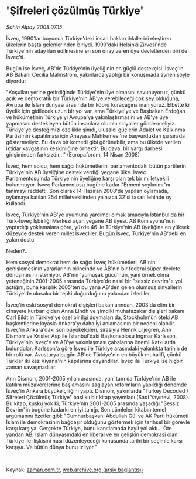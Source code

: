 # 'Şifreleri çözülmüş Türkiye'

*Şahin Alpay 2008.07.15*

<tr><td class="metin" colspan="2" style="padding-top: 20px; padding-left: 5px; padding-right: 10px;">İsveç, 1990'lar boyunca Türkiye'deki insan hakları ihlallerini eleştiren ülkelerin başta gelenlerinden biriydi. 1999'daki Helsinki Zirvesi'nde Türkiye'nin aday ilan edilmesine en son onay veren üye devletlerden biri de İsveç'ti.</td></tr><tr><td class="metin" colspan="2" style="padding-top: 20px; padding-left: 5px; padding-right: 10px;"><p>Bugün ise İsveç, AB'de Türkiye'nin üyeliğinin en güçlü destekçisi. İsveç'in AB Bakanı Cecilia Malmström, yakınlarda yaptığı bir konuşmada aynen şöyle diyordu: 
<p>"Koşulları yerine getirdiğinde Türkiye'nin üye olmasını savunuyoruz, çünkü açık ve demokratik bir Türkiye'nin AB'ye verebileceği çok şey olduğuna, Avrupa ile İslam dünyası arasında bir köprü kuracağına inanıyoruz. Elbette ki üyelik için gidilecek uzun bir yol var, ama Türkiye'ye ve Başbakan Erdoğan ve hükümetinin Türkiye'yi Avrupa'ya yakınlaştırmasını ve AB'ye üye yapmasını destekleyen bütün insanlara olumlu sinyaller göndermeliyiz. Türkiye'ye desteğimizi özellikle şimdi, ulusalcı güçlerin Adalet ve Kalkınma Partisi'nin kapatılması için Anayasa Mahkemesi'ne başvurdukları şu sırada göstermeliyiz. Bu dava bir komedi gibi görünebilir, ama bu ülkede verilen iktidar kavgasının keskinliğine örnektir. Bu dava, bir yargı darbesi girişiminden farksızdır..." (Europaforum, 14 Nisan 2008) 
<p>İsveç, hem solcu, hem sağcı hükümetlerin, parlamentodaki bütün partilerin Türkiye'nin AB üyeliğine destek verdiği yegane ülke. İsveç Parlamentosu'nda Türkiye'nin üyeliğine karşı olan tek bir milletvekili bulunmuyor. İsveç Parlamentosu bugüne kadar "Ermeni soykırımı"nı tanımayı reddetti. Son olarak 14 Haziran 2008'de yapılan oylamada, oylamaya katılan 254 milletvekilinden yalnızca 32'si tasarı lehinde oy kullandı. 
<p>İsveç, Türkiye'nin AB'ye uyumuna yardımcı olmak amacıyla İstanbul'da bir Türk-İsveç İşbirliği Merkezi açan yegane AB üyesi. AB Komisyonu'nun yaptırdığı yoklamalara göre, yüzde 46 ile Türkiye'nin AB üyeliğine en yüksek düzeyde destek veren millet İsveçliler. Bugün İsveç, Türkiye'nin AB'deki en yakın dostu. <p>Neden?.. 
<p>Hem sosyal demokrat hem de sağcı İsveç hükümetleri, AB'nin genişlemesinin yararlarının bilincinde ve AB'nin bir federal süper devlete dönüşmesini istemiyor. AB'nin 'yumuşak gücü'nün, yani örnek olma yeteneğinin 2001-2005 arasında Türkiye'de nasıl bir "sessiz devrim"e yol açtığını, buna karşılık 2005'ten bu yana AB'den gelen olumsuz sinyallerin Türkiye'de ulusalcı bir tepki doğurduğunu yakından izlediler. 
<p>İsveç'in eski sosyal demokrat dışişleri bakanlarından, 2003'da elim bir cinayete kurban giden Anna Lindh ve şimdiki muhafazakar dışişleri bakanı Carl Bildt'in Türkiye'ye özel bir ilgi duymaları da, Stockholm'ün öteki AB başkentlerine kıyasla Ankara'yı daha iyi anlamasının bir nedeni olabilir. İsveç'in Ankara'daki son büyükelçileri, sırasıyla Henrik Liljegren, Ann Dismorr ve Krister Asp ile İstanbul'daki Başkonsolosu Ingmar Karlsson, Türkiye'nin İsveç'e ve AB'ye yakınlaşması çabalarına önemli katkılarda bulundular. Karlsson'a göre İsveç ile Türkiye arasındaki yakınlıkta tarihin de bir rolü var. Avusturya bugün AB'de Türkiye'nin en büyük muhalifi, çünkü Türkler iki kez Viyana'nın kapılarına dayandılar. İsveç ile Türkiye ise hiçbir zaman savaşmadılar. 
<p>Ann Dismorr, 2001-2005 yılları arasında, yani tam da Türkiye'nin AB ile katılım müzakerelerine başlamasını sağlayan reformların yapıldığı dönemde İsveç'in Ankara büyükelçiliğini yaptı. Dismorr, yakınlarda "Turkey Decoded / Şifreleri Çözülmüş Türkiye" başlıklı bir kitap yayımladı (Saqi Yayınevi, 2008). Bu kitap, kuşku yok ki, Türkiye'nin 2001-2005 arasında yaşadığı "Sessiz Devrim"in bugüne kadarki en iyi tanığı. Son cümleleri kitabın temel argümanını özetler gibi: "Cumhurbaşkanı Abdullah Gül ve AK Parti hükümeti İslam ile demokrasinin bağdaşır olduğunu göstermek için tarihsel bir görevle karşı karşıya. Gerçekte Türkiye, bunu kanıtlamada hayli yol aldı... Öte yandan AB, İslam dünyasındaki en liberal ve en gelişkin demokrasi olan Türkiye ile ilişkisini nasıl düzenleyeceği konusunda tarihi bir seçimle karşı karşıya. Ve bütün dünya bunu izliyor."
<p><br/></p></p></p></p></p></p></p></p></p></td></tr>

Kaynak: [zaman.com.tr](http://zaman.com.tr/yazar.do?yazino=714232), [web.archive.org (arşiv bağlantısı)](http://web.archive.org/web/20080801132533/http://www.zaman.com.tr:80/yazar.do?yazino=714232)

